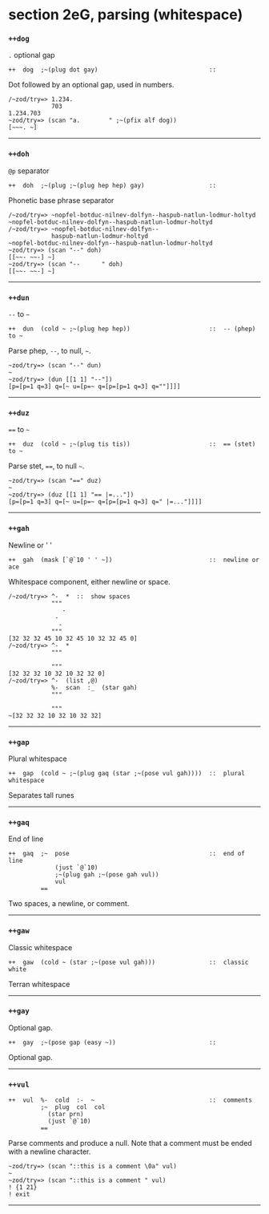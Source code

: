 section 2eG, parsing (whitespace)
=================================

### `++dog`

`.` optional gap

    ++  dog  ;~(plug dot gay)                               ::

Dot followed by an optional gap, used in numbers.

    /~zod/try=> 1.234.
                703
    1.234.703
    ~zod/try=> (scan "a.        " ;~(pfix alf dog))
    [~~~. ~]

------------------------------------------------------------------------

### `++doh`

`@p` separator

    ++  doh  ;~(plug ;~(plug hep hep) gay)                  ::

Phonetic base phrase separator

    /~zod/try=> ~nopfel-botduc-nilnev-dolfyn--haspub-natlun-lodmur-holtyd
    ~nopfel-botduc-nilnev-dolfyn--haspub-natlun-lodmur-holtyd
    /~zod/try=> ~nopfel-botduc-nilnev-dolfyn--
                haspub-natlun-lodmur-holtyd
    ~nopfel-botduc-nilnev-dolfyn--haspub-natlun-lodmur-holtyd
    ~zod/try=> (scan "--" doh)
    [[~~- ~~-] ~]
    ~zod/try=> (scan "--      " doh)
    [[~~- ~~-] ~]

------------------------------------------------------------------------

### `++dun`

`--` to `~`

    ++  dun  (cold ~ ;~(plug hep hep))                      ::  -- (phep) to ~

Parse phep, `--`, to null, `~`.

    ~zod/try=> (scan "--" dun)
    ~
    ~zod/try=> (dun [[1 1] "--"])
    [p=[p=1 q=3] q=[~ u=[p=~ q=[p=[p=1 q=3] q=""]]]]

------------------------------------------------------------------------

### `++duz`

`==` to `~`

    ++  duz  (cold ~ ;~(plug tis tis))                      ::  == (stet) to ~

Parse stet, `==`, to null `~`.

    ~zod/try=> (scan "==" duz)
    ~
    ~zod/try=> (duz [[1 1] "== |=..."])
    [p=[p=1 q=3] q=[~ u=[p=~ q=[p=[p=1 q=3] q=" |=..."]]]]

------------------------------------------------------------------------

### `++gah`

Newline or ' '

    ++  gah  (mask [`@`10 ' ' ~])                           ::  newline or ace

Whitespace component, either newline or space.

    /~zod/try=> ^-  *  ::  show spaces
                """
                   -
                 -
                  -
                """
    [32 32 32 45 10 32 45 10 32 32 45 0]
    /~zod/try=> ^-  *
                """

                """
    [32 32 32 10 32 10 32 32 0]
    /~zod/try=> ^-  (list ,@)
                %-  scan  :_  (star gah)
                """

                """
    ~[32 32 32 10 32 10 32 32]

------------------------------------------------------------------------

### `++gap`

Plural whitespace

    ++  gap  (cold ~ ;~(plug gaq (star ;~(pose vul gah))))  ::  plural whitespace

Separates tall runes

------------------------------------------------------------------------

### `++gaq`

End of line

    ++  gaq  ;~  pose                                       ::  end of line
                 (just `@`10)
                 ;~(plug gah ;~(pose gah vul))
                 vul
             ==

Two spaces, a newline, or comment.

------------------------------------------------------------------------

### `++gaw`

Classic whitespace

    ++  gaw  (cold ~ (star ;~(pose vul gah)))               ::  classic white

Terran whitespace

------------------------------------------------------------------------

### `++gay`

Optional gap.

    ++  gay  ;~(pose gap (easy ~))                          ::

Optional gap.

------------------------------------------------------------------------

### `++vul`

    ++  vul  %-  cold  :-  ~                                ::  comments
             ;~  plug  col  col
               (star prn)
               (just `@`10)
             ==

Parse comments and produce a null. Note that a comment must be ended
with a newline character.

    ~zod/try=> (scan "::this is a comment \0a" vul)
    ~
    ~zod/try=> (scan "::this is a comment " vul)
    ! {1 21}
    ! exit

------------------------------------------------------------------------
